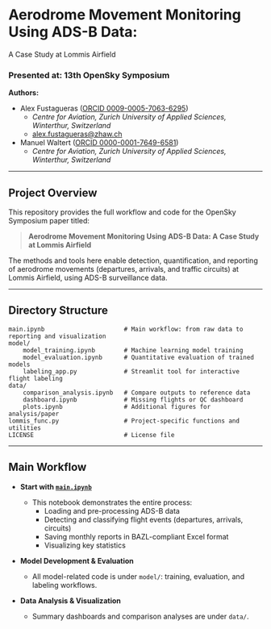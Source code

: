 # Aerodrome Movement Monitoring Using ADS-B Data: 
A Case Study at Lommis Airfield

### Presented at: 13th OpenSky Symposium

**Authors:**  
- Alex Fustagueras ([ORCID 0009-0005-7063-6295](https://orcid.org/0009-0005-7063-6295))  
  - *Centre for Aviation, Zurich University of Applied Sciences, Winterthur, Switzerland*  
  - <alex.fustagueras@zhaw.ch>  
- Manuel Waltert ([ORCID 0000-0001-7649-6581](https://orcid.org/0000-0001-7649-6581))  
  - *Centre for Aviation, Zurich University of Applied Sciences, Winterthur, Switzerland*

---

## Project Overview

This repository provides the full workflow and code for the OpenSky Symposium paper titled:

> **Aerodrome Movement Monitoring Using ADS-B Data: A Case Study at Lommis Airfield**

The methods and tools here enable detection, quantification, and reporting of aerodrome movements (departures, arrivals, and traffic circuits) at Lommis Airfield, using ADS-B surveillance data.

---

## Directory Structure

```
main.ipynb                      # Main workflow: from raw data to reporting and visualization
model/
    model_training.ipynb        # Machine learning model training
    model_evaluation.ipynb      # Quantitative evaluation of trained models
    labeling_app.py             # Streamlit tool for interactive flight labeling
data/
    comparison_analysis.ipynb   # Compare outputs to reference data
    dashboard.ipynb             # Missing flights or QC dashboard
    plots.ipynb                 # Additional figures for analysis/paper
lommis_func.py                  # Project-specific functions and utilities
LICENSE                         # License file
```

---

## Main Workflow

- **Start with [`main.ipynb`](main.ipynb)**
  - This notebook demonstrates the entire process:
    - Loading and pre-processing ADS-B data
    - Detecting and classifying flight events (departures, arrivals, circuits)
    - Saving monthly reports in BAZL-compliant Excel format
    - Visualizing key statistics

- **Model Development & Evaluation**
  - All model-related code is under `model/`: training, evaluation, and labeling workflows.

- **Data Analysis & Visualization**
  - Summary dashboards and comparison analyses are under `data/`.